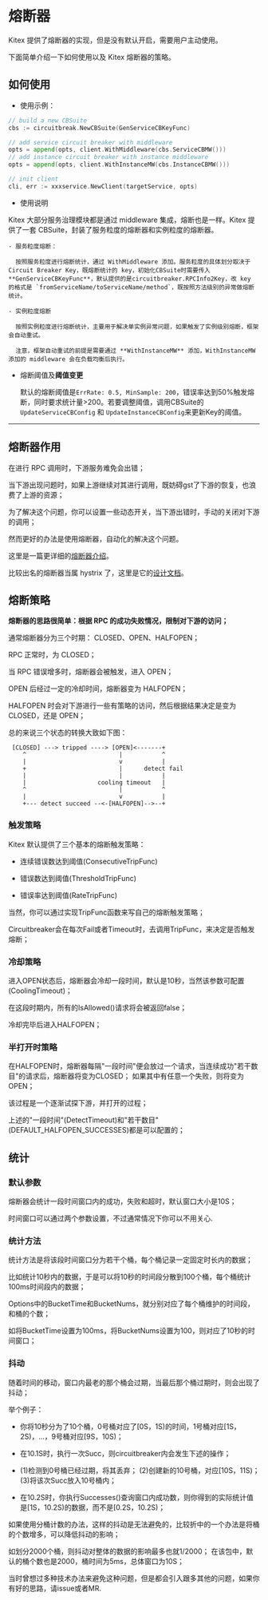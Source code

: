 # 熔断器

Kitex 提供了熔断器的实现，但是没有默认开启，需要用户主动使用。

下面简单介绍一下如何使用以及 Kitex 熔断器的策略。

## 如何使用

- 使用示例：

```go
// build a new CBSuite
cbs := circuitbreak.NewCBSuite(GenServiceCBKeyFunc)

// add service circuit breaker with middleware
opts = append(opts, client.WithMiddleware(cbs.ServiceCBMW()))
// add instance circuit breaker with instance middleware
opts = append(opts, client.WithInstanceMW(cbs.InstanceCBMW()))

// init client
cli, err := xxxservice.NewClient(targetService, opts)
```

- 使用说明

Kitex 大部分服务治理模块都是通过 middleware 集成，熔断也是一样。Kitex 提供了一套 CBSuite，封装了服务粒度的熔断器和实例粒度的熔断器。

    - 服务粒度熔断：

      按照服务粒度进行熔断统计，通过 WithMiddleware 添加。服务粒度的具体划分取决于 Circuit Breaker Key，既熔断统计的 key，初始化CBSuite时需要传入 **GenServiceCBKeyFunc**，默认提供的是circuitbreaker.RPCInfo2Key，改 key 的格式是 `fromServiceName/toServiceName/method`，既按照方法级别的异常做熔断统计。

    - 实例粒度熔断

      按照实例粒度进行熔断统计，主要用于解决单实例异常问题，如果触发了实例级别熔断，框架会自动重试。

      注意，框架自动重试的前提是需要通过 **WithInstanceMW** 添加，WithInstanceMW 添加的 middleware 会在负载均衡后执行。

- 熔断阈值及**阈值变更**

  默认的熔断阈值是`ErrRate: 0.5, MinSample: 200`，错误率达到50%触发熔断，同时要求统计量>200。若要调整阈值，调用CBSuite的 `UpdateServiceCBConfig` 和 `UpdateInstanceCBConfig`来更新Key的阈值。

***

## 熔断器作用

在进行 RPC 调用时，下游服务难免会出错；

当下游出现问题时，如果上游继续对其进行调用，既妨碍gst了下游的恢复，也浪费了上游的资源；

为了解决这个问题，你可以设置一些动态开关，当下游出错时，手动的关闭对下游的调用；

然而更好的办法是使用熔断器，自动化的解决这个问题。

这里是一篇更详细的[熔断器介绍](https://msdn.microsoft.com/zh-cn/library/dn589784.aspx)。

比较出名的熔断器当属 hystrix 了，这里是它的[设计文档](https://github.com/Netflix/Hystrix/wiki)。

## 熔断策略

**熔断器的思路很简单：根据 RPC 的成功失败情况，限制对下游的访问；**

通常熔断器分为三个时期： CLOSED、OPEN、HALFOPEN；

RPC 正常时，为 CLOSED；

当 RPC 错误增多时，熔断器会被触发，进入 OPEN；

OPEN 后经过一定的冷却时间，熔断器变为 HALFOPEN；

HALFOPEN 时会对下游进行一些有策略的访问，然后根据结果决定是变为 CLOSED，还是 OPEN；

总的来说三个状态的转换大致如下图：

```
 [CLOSED] ---> tripped ----> [OPEN]<-------+
    ^                          |           ^
    |                          v           |
    +                          |      detect fail
    |                          |           |
    |                    cooling timeout   |
    ^                          |           ^
    |                          v           |
    +--- detect succeed --<-[HALFOPEN]-->--+
```

### 触发策略

Kitex 默认提供了三个基本的熔断触发策略：

- 连续错误数达到阈值(ConsecutiveTripFunc)

- 错误数达到阈值(ThresholdTripFunc)

- 错误率达到阈值(RateTripFunc)

当然，你可以通过实现TripFunc函数来写自己的熔断触发策略；

Circuitbreaker会在每次Fail或者Timeout时，去调用TripFunc，来决定是否触发熔断；

### 冷却策略

进入OPEN状态后，熔断器会冷却一段时间，默认是10秒，当然该参数可配置(CoolingTimeout)；

在这段时期内，所有的IsAllowed()请求将会被返回false；

冷却完毕后进入HALFOPEN；

### 半打开时策略

在HALFOPEN时，熔断器每隔"一段时间"便会放过一个请求，当连续成功"若干数目"的请求后，熔断器将变为CLOSED； 如果其中有任意一个失败，则将变为OPEN；

该过程是一个逐渐试探下游，并打开的过程；

上述的"一段时间"(DetectTimeout)和"若干数目"(DEFAULT_HALFOPEN_SUCCESSES)都是可以配置的；

## 统计

### 默认参数

熔断器会统计一段时间窗口内的成功，失败和超时，默认窗口大小是10S；

时间窗口可以通过两个参数设置，不过通常情况下你可以不用关心.

### 统计方法

统计方法是将该段时间窗口分为若干个桶，每个桶记录一定固定时长内的数据；

比如统计10秒内的数据，于是可以将10秒的时间段分散到100个桶，每个桶统计100ms时间段内的数据；

Options中的BucketTime和BucketNums，就分别对应了每个桶维护的时间段，和桶的个数；

如将BucketTime设置为100ms，将BucketNums设置为100，则对应了10秒的时间窗口；

### 抖动

随着时间的移动，窗口内最老的那个桶会过期，当最后那个桶过期时，则会出现了抖动；

举个例子：

- 你将10秒分为了10个桶，0号桶对应了[0S，1S)的时间，1号桶对应[1S，2S)，...，9号桶对应[9S，10S)；

- 在10.1S时，执行一次Succ，则circuitbreaker内会发生下述的操作；

- (1)检测到0号桶已经过期，将其丢弃； (2)创建新的10号桶，对应[10S，11S)； (3)将该次Succ放入10号桶内；

- 在10.2S时，你执行Successes()查询窗口内成功数，则你得到的实际统计值是[1S，10.2S)的数据，而不是[0.2S，10.2S)；

如果使用分桶计数的办法，这样的抖动是无法避免的，比较折中的一个办法是将桶的个数增多，可以降低抖动的影响；

如划分2000个桶，则抖动对整体的数据的影响最多也就1/2000； 在该包中，默认的桶个数也是2000，桶时间为5ms，总体窗口为10S；

当时曾想过多种技术办法来避免这种问题，但是都会引入跟多其他的问题，如果你有好的思路，请issue或者MR.